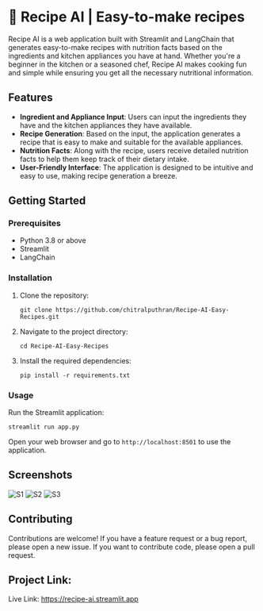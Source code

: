 
# 🍲 Recipe AI | Easy-to-make recipes

Recipe AI is a web application built with Streamlit and LangChain that generates easy-to-make recipes with nutrition facts based on the ingredients and kitchen appliances you have at hand. Whether you're a beginner in the kitchen or a seasoned chef, Recipe AI makes cooking fun and simple while ensuring you get all the necessary nutritional information.

## Features

- **Ingredient and Appliance Input**: Users can input the ingredients they have and the kitchen appliances they have available.
- **Recipe Generation**: Based on the input, the application generates a recipe that is easy to make and suitable for the available appliances.
- **Nutrition Facts**: Along with the recipe, users receive detailed nutrition facts to help them keep track of their dietary intake.
- **User-Friendly Interface**: The application is designed to be intuitive and easy to use, making recipe generation a breeze.

## Getting Started

### Prerequisites

- Python 3.8 or above
- Streamlit
- LangChain

### Installation

1. Clone the repository:
   ```
   git clone https://github.com/chitralputhran/Recipe-AI-Easy-Recipes.git
   ```

2. Navigate to the project directory:
   ```
   cd Recipe-AI-Easy-Recipes
   ```

3. Install the required dependencies:
   ```
   pip install -r requirements.txt
   ```

### Usage

Run the Streamlit application:
```
streamlit run app.py
```
Open your web browser and go to `http://localhost:8501` to use the application.

## Screenshots
![S1](https://github.com/chitralputhran/Recipe-AI-Easy-Recipes/assets/31520972/4fd95808-4466-47ff-b76b-493e6b4d54ee)
![S2](https://github.com/chitralputhran/Recipe-AI-Easy-Recipes/assets/31520972/aaee5b50-4884-4d2d-811d-54228eec219b)
![S3](https://github.com/chitralputhran/Recipe-AI-Easy-Recipes/assets/31520972/708fd7d3-c2c6-412a-88eb-103fa0b48548)


## Contributing

Contributions are welcome! If you have a feature request or a bug report, please open a new issue. If you want to contribute code, please open a pull request.

## Project Link: 
Live Link: https://recipe-ai.streamlit.app
